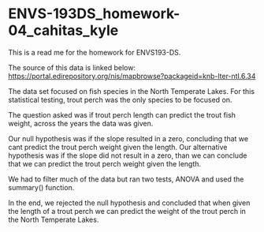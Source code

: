 # ENVS-193DS_homework-04_cahitas_kyle

This is a read me for the homework for ENVS193-DS.

The source of this data is linked below:
https://portal.edirepository.org/nis/mapbrowse?packageid=knb-lter-ntl.6.34 

The data set focused on fish species in the North Temperate Lakes. For this statistical testing, trout perch was the only species to be focused on. 

The question asked was if trout perch length can predict the trout fish weight, across the years the data was given. 

Our null hypothesis was if the slope resulted in a zero, concluding that we cant predict the trout perch weight given the length. Our alternative hypothesis was if the slope did not result in a zero, than we can conclude that we can predict the trout perch weight given the length. 

We had to filter much of the data but ran two tests, ANOVA and used the summary() function. 

In the end, we rejected the null hypothesis and concluded that when given the length of a trout perch we can predict the weight of the trout perch in the North Temperate Lakes. 